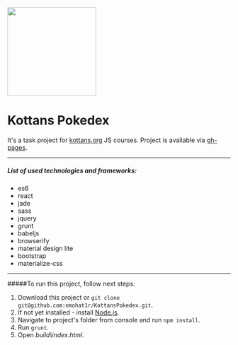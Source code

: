 <img src="https://upload.wikimedia.org/wikipedia/commons/thumb/f/f7/English_Pok%C3%A9mon_logo.svg/2000px-English_Pok%C3%A9mon_logo.svg.png" width="auto" height="200px">

# Kottans Pokedex
It's a task project for [kottans.org](kottans.org) JS courses. Project is available via [gh-pages](http://emohat1r.github.io/KottansPokedex/).

---

##### List of used technologies and frameworks:
- es6
- react
- jade
- sass
- jquery
- grunt 
- babeljs
- browserify
- material design lite
- bootstrap
- materialize-css

---

#####To run this project, follow next steps:
  1. Download this project or `git clone git@github.com:emohat1r/KottansPokedex.git`.
  2. If not yet installed - install [Node.js](https://nodejs.org/en/). 
  3. Navigate to project's folder from console and run `npm install`.
  4. Run `grunt`.
  5. Open *build\index.html*.
